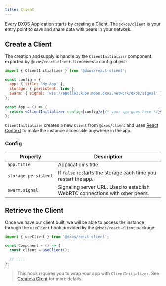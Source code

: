 ```yaml
---
title: Client
---
```


Every DXOS Application starts by creating a Client. The `@dxos/client` is your entry point to save and share data with peers in your network.

## Create a Client

The creation and supply is handle by the `ClientInitializer` component exported by `@dxos/react-client`. It receives a config object:

```jsx
import { ClientInitializer } from '@dxos/react-client';

const config = {
  app: { title: 'My App' },
  storage: { persistent: true },
  swarm: { signal: 'wss://apollo3.kube.moon.dxos.network/dxos/signal' },
};

const App = () => {
  return <ClientInitializer config={config}>{/* your app goes here */}</ClientInitializer>;
};
```

`ClientInitializer` creates a new `Client` from `@dxos/client` and uses [React Context](https://reactjs.org/docs/context.html) to make the instance accessible anywhere in the app.

### Config

| Property             | Description                                                                  |
| -------------------- | ---------------------------------------------------------------------------- |
| `app.title`          | Application's title.                                                         |
| `storage.persistent` | If `false` restarts the storage each time you restart the app.               |
| `swarm.signal`       | Signaling server URL. Used to establish WebRTC connections with other peers. |

## Retrieve the Client

Once we have our client built, we will be able to access the instance through the `useClient` hook provided by the `@dxos/react-client` package:

```jsx
import { useClient } from '@dxos/react-client';

const Component = () => {
  const client = useClient();

  // ....
};
```

> This hook requires you to wrap your app with `ClientInitializer`. See [Create a Client](#create-a-client) for more details.
